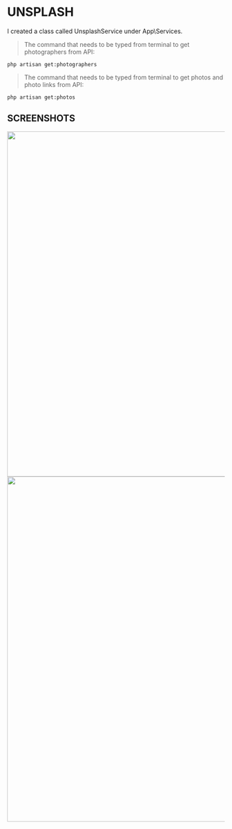 # UNSPLASH

I created a class called UnsplashService under App\Services. 
> The command that needs to be typed from terminal to get photographers from API:

``` php artisan get:photographers ```

> The command that needs to be typed from terminal to get photos and photo links from API:

``` php artisan get:photos ```

## SCREENSHOTS

<img src="https://user-images.githubusercontent.com/93340338/203302235-bb0a13b1-3a4c-44b4-9a8e-5209b7b50419.png" width="800" />

<img src="https://user-images.githubusercontent.com/93340338/203302338-fbad3606-df70-44d4-bf88-b4d6cfce9186.png" width="800" />


